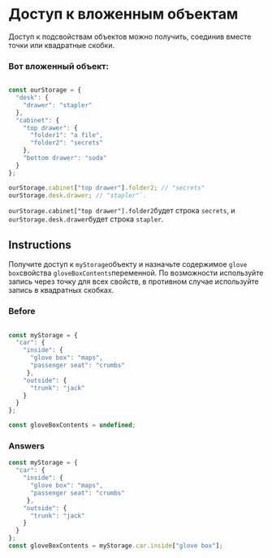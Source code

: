 # Доступ к вложенным объектам
Доступ к подсвойствам объектов можно получить, соединив вместе точки или квадратные скобки.

### Вот вложенный объект:

```javascript

const ourStorage = {
  "desk": {
    "drawer": "stapler"
  },
  "cabinet": {
    "top drawer": { 
      "folder1": "a file",
      "folder2": "secrets"
    },
    "bottom drawer": "soda"
  }
};

ourStorage.cabinet["top drawer"].folder2; // "secrets"
ourStorage.desk.drawer; // "stapler"`.
```

`ourStorage.cabinet["top drawer"].folder2`будет строка `secrets`, и `ourStorage.desk.drawer`будет строка `stapler`.

## Instructions

Получите доступ к `myStorage`объекту и назначьте содержимое `glove` `box`свойства `gloveBoxContents`переменной. По возможности используйте запись через точку для всех свойств, в противном случае используйте запись в квадратных скобках.

### Before

```javascript

const myStorage = {
  "car": {
    "inside": {
      "glove box": "maps",
      "passenger seat": "crumbs"
     },
    "outside": {
      "trunk": "jack"
    }
  }
};

const gloveBoxContents = undefined;
```
### Answers

```javascript
const myStorage = {
  "car": {
    "inside": {
      "glove box": "maps",
      "passenger seat": "crumbs"
     },
    "outside": {
      "trunk": "jack"
    }
  }
};
const gloveBoxContents = myStorage.car.inside["glove box"];
```
